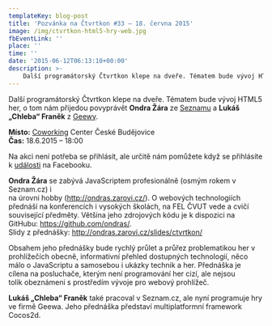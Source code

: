```yaml
---
templateKey: blog-post
title: 'Pozvánka na Čtvrtkon #33 – 18. června 2015'
image: /img/ctvrtkon-html5-hry-web.jpg
fbEventLink: ''
place: ''
time: ''
date: '2015-06-12T06:13:10+00:00'
description: >-
    Další programátorský Čtvrtkon klepe na dveře. Tématem bude vývoj HTML5 her, o tom nám přijedou povyprávět Ondra Žára ze Seznamu a Lukáš „Chleba“ Franěk z Geewy.Místo: Coworking Center ...
---
```

[](http://ctvrtkon.cz/wp-content/uploads/ctvrtkon-html5-hry-web.jpg)

Další programátorský Čtvrtkon klepe na dveře. Tématem bude vývoj HTML5 her, o tom nám přijedou povyprávět **Ondra Žára** ze [Seznamu](https://www.seznam.cz) a **Lukáš „Chleba“ Franěk** z [Geewy](http://www.geewa.com/).

**Místo:** [Coworking](http://www.coworkingcb.cz/ "http://www.coworkingcb.cz/") Center České Budějovice  
**Čas:** 18.6.2015 – 18:00

Na akci není potřeba se přihlásit, ale určitě nám pomůžete když se přihlásíte k [události](https://www.facebook.com/events/1391874661142414/) na Facebooku.

**Ondra Žára** se zabývá JavaScriptem profesionálně (osmým rokem v Seznam.cz) i  
na úrovni hobby (<http://ondras.zarovi.cz/>). O webových technologiích  
přednáší na konferencích i vysokých školách, na FEL ČVUT vede a cvičí  
související předměty. Většina jeho zdrojových kódu je k dispozici na  
GitHubu: <https://github.com/ondras/>.  
Slidy z přednášky: <http://ondras.zarovi.cz/slides/ctvrtkon/>

Obsahem jeho přednášky bude rychlý průlet a průřez problematikou her v  
prohlížečích obecně, informativní přehled dostupných technologií, něco  
málo o JavaScriptu a samosebou i ukázky technik a her. Přednáška je  
cílena na posluchače, kterým není programování her cizí, ale nejsou  
tolik obeznámeni s prostředím vývoje pro webový prohlížeč.

**Lukáš „Chleba“ Franěk** také pracoval v Seznam.cz, ale nyní programuje hry ve firmě Geewa. Jeho přednáška představí multiplatformní framework Cocos2d.